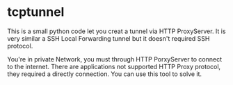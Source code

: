 # tcptunnel
This is a small python code let you creat a tunnel via HTTP ProxyServer.
It is very similar a SSH Local Forwarding tunnel but it doesn't required SSH protocol.

You're in private Network, you must through HTTP PorxyServer to connect to the internet.
There are applications not supported HTTP Proxy protocol, they required a directly connection.
You can use this tool to solve it.
